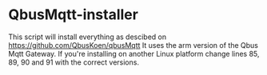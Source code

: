 # QbusMqtt-installer

This script will install everything as descibed on https://github.com/QbusKoen/qbusMqtt
It uses the arm version of the Qbus Mqtt Gateway. If you're installing on another Linux platform change lines 85, 89, 90 and 91 with the correct versions.

